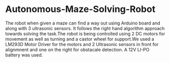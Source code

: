 # Autonomous-Maze-Solving-Robot
The robot when given a maze can find a way out using Arduino board and along with 3 ultrasonic sensors. It follows the right hand algorithm approach towards solving the task.The robot is being controlled using 2 DC motors for movement as well as turning and a castor wheel for support.We used a LM293D Motor Driver for the motors and 2 Ultrasonic sensors in front for alignmnent and one on the right for obstacale detection. A 12V LI-PO battery was used.
